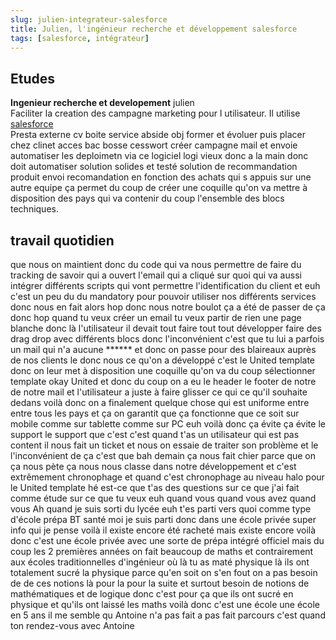 ```yaml
---
slug: julien-integrateur-salesforce
title: Julien, l'ingénieur recherche et développement salesforce
tags: [salesforce, intégrateur]
---
```


## Etudes

**Ingenieur recherche et developement** julien  
Faciliter la creation des campagne marketing pour l utilisateur. Il utilise [salesforce](https://www.salesforce.com/fr/products/marketing-cloud)  
Presta externe cv boite service abside obj former et évoluer puis placer chez clinet acces bac bosse cesswort créer campagne mail et envoie automatiser les deploimetn via ce logiciel logi vieux donc a la main donc doit automatiser solution solides et testé solution de recommandation produit envoi recomandation en fonction des achats qui s appuis sur une autre equipe ça permet du coup de créer une coquille qu'on va mettre à disposition des pays qui va contenir du coup l'ensemble des blocs techniques.  

## travail quotidien

 que nous on maintient donc du code qui va nous permettre de faire du tracking de savoir qui a ouvert l'email qui a cliqué sur quoi qui va aussi intégrer différents scripts qui vont permettre l'identification du client et euh c'est un peu du du mandatory pour pouvoir utiliser nos différents services donc nous en fait alors hop donc nous notre boulot ça a été de passer de ça donc hop quand tu veux créer un email tu veux partir de rien une page blanche donc là l'utilisateur il devait tout faire tout tout développer faire des drag drop avec différents blocs donc l'inconvénient c'est que tu lui a parfois un mail qui n'a aucune ****** et donc on passe pour des blaireaux auprès de nos clients le donc nous ce qu'on a développé c'est le United template donc on leur met à disposition une coquille qu'on va du coup sélectionner template okay United et donc du coup on a eu le header le footer de notre de notre mail et l'utilisateur a juste à faire glisser ce qui ce qu'il souhaite dedans voilà donc on a finalement quelque chose qui est uniforme entre entre tous les pays et ça on garantit que ça fonctionne que ce soit sur mobile comme sur tablette comme sur PC euh voilà donc ça évite ça évite le support le support que c'est c'est quand t'as un utilisateur qui est pas content il nous fait un ticket et nous on essaie de traiter son problème et le l'inconvénient de ça c'est que bah demain ça nous fait chier parce que on ça nous pète ça nous nous classe dans notre développement et c'est extrêmement chronophage et quand c'est chronophage au niveau halo pour le United template hé est-ce que t'as des questions sur ce que j'ai fait comme étude sur ce que tu veux euh quand vous quand vous avez quand vous Ah quand je suis sorti du lycée euh t'es parti vers quoi comme type d'école prépa BT santé moi je suis parti donc dans une école privée super info qui je pense voilà il existe encore été racheté mais existe encore voilà donc c'est une école privée avec une sorte de prépa intégré officiel mais du coup les 2 premières années on fait beaucoup de maths et contrairement aux écoles traditionnelles d'ingénieur où là tu as maté physique là ils ont totalement sucré la physique parce qu'en soit on s'en fout on a pas besoin de de ces notions là pour la pour la suite et surtout besoin de notions de mathématiques et de logique donc c'est pour ça que ils ont sucré en physique et qu'ils ont laissé les maths voilà donc c'est une école une école en 5 ans il me semble qu Antoine n'a pas fait a pas fait parcours c'est quand ton rendez-vous avec Antoine

